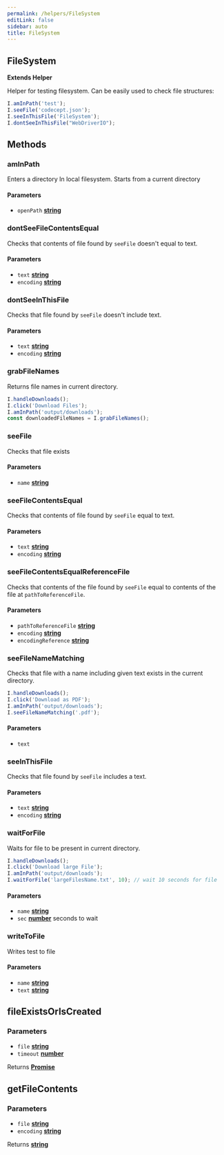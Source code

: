 ```yaml
---
permalink: /helpers/FileSystem
editLink: false
sidebar: auto
title: FileSystem
---
```


<!-- Generated by documentation.js. Update this documentation by updating the source code. -->

## FileSystem

**Extends Helper**

Helper for testing filesystem.
Can be easily used to check file structures:

```js
I.amInPath('test');
I.seeFile('codecept.json');
I.seeInThisFile('FileSystem');
I.dontSeeInThisFile("WebDriverIO");
```

## Methods

### amInPath

Enters a directory In local filesystem.
Starts from a current directory

#### Parameters

-   `openPath` **[string][1]** 

### dontSeeFileContentsEqual

Checks that contents of file found by `seeFile` doesn't equal to text.

#### Parameters

-   `text` **[string][1]** 
-   `encoding` **[string][1]**  

### dontSeeInThisFile

Checks that file found by `seeFile` doesn't include text.

#### Parameters

-   `text` **[string][1]** 
-   `encoding` **[string][1]**  

### grabFileNames

Returns file names in current directory.

```js
I.handleDownloads();
I.click('Download Files');
I.amInPath('output/downloads');
const downloadedFileNames = I.grabFileNames();
```

### seeFile

Checks that file exists

#### Parameters

-   `name` **[string][1]** 

### seeFileContentsEqual

Checks that contents of file found by `seeFile` equal to text.

#### Parameters

-   `text` **[string][1]** 
-   `encoding` **[string][1]**  

### seeFileContentsEqualReferenceFile

Checks that contents of the file found by `seeFile` equal to contents of the file at `pathToReferenceFile`.

#### Parameters

-   `pathToReferenceFile` **[string][1]** 
-   `encoding` **[string][1]**  
-   `encodingReference` **[string][1]**  

### seeFileNameMatching

Checks that file with a name including given text exists in the current directory.

```js
I.handleDownloads();
I.click('Download as PDF');
I.amInPath('output/downloads');
I.seeFileNameMatching('.pdf');
```

#### Parameters

-   `text`  

### seeInThisFile

Checks that file found by `seeFile` includes a text.

#### Parameters

-   `text` **[string][1]** 
-   `encoding` **[string][1]**  

### waitForFile

Waits for file to be present in current directory.

```js
I.handleDownloads();
I.click('Download large File');
I.amInPath('output/downloads');
I.waitForFile('largeFilesName.txt', 10); // wait 10 seconds for file
```

#### Parameters

-   `name` **[string][1]** 
-   `sec` **[number][2]** seconds to wait 

### writeToFile

Writes test to file

#### Parameters

-   `name` **[string][1]** 
-   `text` **[string][1]** 

## fileExistsOrIsCreated

### Parameters

-   `file` **[string][1]** 
-   `timeout` **[number][2]** 

Returns **[Promise][3]** 

## getFileContents

### Parameters

-   `file` **[string][1]** 
-   `encoding` **[string][1]**  

Returns **[string][1]** 

[1]: https://developer.mozilla.org/docs/Web/JavaScript/Reference/Global_Objects/String

[2]: https://developer.mozilla.org/docs/Web/JavaScript/Reference/Global_Objects/Number

[3]: https://developer.mozilla.org/docs/Web/JavaScript/Reference/Global_Objects/Promise
